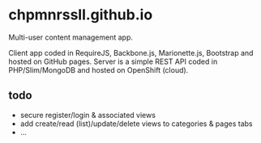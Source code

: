 # chpmnrssll.github.io

Multi-user content management app.

Client app coded in RequireJS, Backbone.js, Marionette.js, Bootstrap and hosted on GitHub pages.
Server is a simple REST API coded in PHP/Slim/MongoDB and hosted on OpenShift (cloud).


## todo

* secure register/login & associated views
* add create/read (list)/update/delete views to categories & pages tabs
* ...
